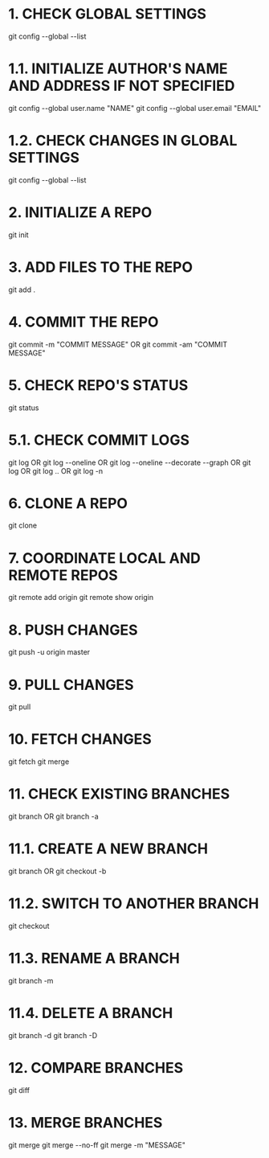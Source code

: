 # 1. CHECK GLOBAL SETTINGS
git config --global --list 

# 1.1. INITIALIZE AUTHOR'S NAME AND ADDRESS IF NOT SPECIFIED
git config --global user.name "NAME"
git config --global user.email "EMAIL"

# 1.2. CHECK CHANGES IN GLOBAL SETTINGS
git config --global --list

# 2. INITIALIZE A REPO
git init

# 3. ADD FILES TO THE REPO
git add .

# 4. COMMIT THE REPO
git commit -m "COMMIT MESSAGE"
OR
git commit -am "COMMIT MESSAGE"

# 5. CHECK REPO'S STATUS
git status

# 5.1. CHECK COMMIT LOGS
git log
OR
git log --oneline
OR
git log --oneline --decorate --graph
OR
git log <file-name>
OR
git log <since>..<until>
OR
git log -n <limit>
  
# 6. CLONE A REPO
git clone <url>

# 7. COORDINATE LOCAL AND REMOTE REPOS
git remote add origin <url>
git remote show origin
  
# 8. PUSH CHANGES
git push -u origin master

# 9. PULL CHANGES
git pull

# 10. FETCH CHANGES
git fetch
git merge

# 11. CHECK EXISTING BRANCHES
git branch
OR
git branch -a

# 11.1. CREATE A NEW BRANCH
git branch <name>
OR
git checkout -b <name>

# 11.2. SWITCH TO ANOTHER BRANCH
git checkout <branch-name>

# 11.3. RENAME A BRANCH
git branch -m <old-name> <new-name>

# 11.4. DELETE A BRANCH
git branch -d <name>
git branch -D <name>
  
# 12. COMPARE BRANCHES
git diff <branch1> <branch2>

# 13. MERGE BRANCHES
git merge <branch-to-merge-with>
git merge <branch-to-merge-with> --no-ff
git merge <branch-to-merge-with> -m "MESSAGE"
